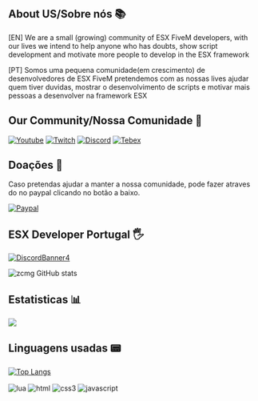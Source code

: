 ## About US/Sobre nós 📚

[EN]
We are a small (growing) community of ESX FiveM developers, with our lives we intend to help anyone who has doubts, show script development and motivate more people to develop in the ESX framework

[PT]
Somos uma pequena comunidade(em crescimento) de desenvolvedores de ESX FiveM pretendemos com as nossas lives ajudar quem tiver duvidas, mostrar o desenvolvimento de scripts e motivar mais pessoas a desenvolver na framework ESX

## Our Community/Nossa Comunidade 🔗

[![Youtube](https://img.shields.io/badge/YouTube-FF0000?style=for-the-badge&logo=youtube&logoColor=white)](https://www.youtube.com/channel/UCrrjbyHC6KZqtO-M5C1PhSQ)
[![Twitch](https://img.shields.io/badge/Twitch-9146FF?style=for-the-badge&logo=twitch&logoColor=white)](https://www.twitch.tv/esx_developer_pt/)
[![Discord](https://img.shields.io/badge/Discord-5865F2?style=for-the-badge&logo=discord&logoColor=white)](https://discord.gg/Qt5WraEMxf)
[![Tebex](https://img.shields.io/badge/Discord-5865F2?style=for-the-badge&logo=discord&logoColor=white)](https://esxdeveloperportugal.tebex.io)

## Doações 💸

Caso pretendas ajudar a manter a nossa comunidade, pode fazer atraves do no paypal clicando no botão a baixo.

[![Paypal](https://img.shields.io/badge/Paypal-00457C?style=for-the-badge&logo=paypal&logoColor=white)](https://www.paypal.com/paypalme/esxdeveloperpt)

## ESX Developer Portugal 🖐️

[![DiscordBanner4](https://discordapp.com/api/guilds/859390913221361675/widget.png?style=banner4)](https://discord.gg/Qt5WraEMxf)


![zcmg GitHub stats](https://github-readme-stats.vercel.app/api?username=zcmg&show_icons=true&theme=dracula&count_private=true)

## Estatisticas 📊

![](https://komarev.com/ghpvc/?username=zcmg&color=ff0000&style=for-the-badge&label=Visitas)


## Linguagens usadas 📟

[![Top Langs](https://github-readme-stats.vercel.app/api/top-langs/?username=zcmg&layout=compact)](https://github.com/anuraghazra/github-readme-stats)
<br/>

<div style="display: inline_block">
  <img align="center" alt="lua" src="https://img.shields.io/badge/Lua-2C2D72?style=for-the-badge&logo=lua&logoColor=white" />
  <img align="center" alt="html" src="https://img.shields.io/badge/HTML5-E34F26?style=for-the-badge&logo=html5&logoColor=white" />
  <img align="center" alt="css3" src="https://img.shields.io/badge/CSS3-1572B6?style=for-the-badge&logo=css3&logoColor=white" />
  <img align="center" alt="javascript" src="https://img.shields.io/badge/JavaScript-F7DF1E?style=for-the-badge&logo=JavaScript&logoColor=black" />
</div><br/>



